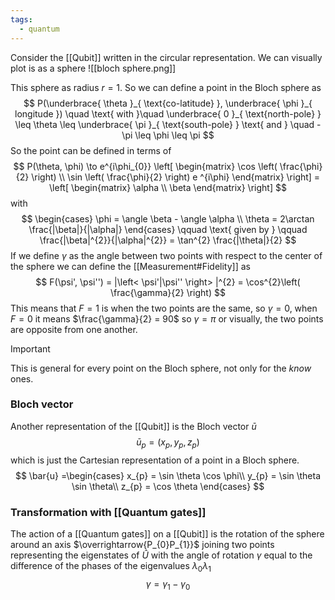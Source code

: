 ```yaml
---
tags:
  - quantum
---
```

Consider the [[Qubit]] written in the circular representation. We can visually plot is as a sphere
![[bloch sphere.png]]

This sphere as radius $r = 1$. So we can define a point in the Bloch sphere as
$$
P(\underbrace{ \theta }_{ \text{co-latitude} }, \underbrace{ \phi }_{ longitude }) \quad \text{ with }\quad  \underbrace{ 0 }_{ \text{north-pole} } \leq \theta \leq \underbrace{ \pi }_{ \text{south-pole} } \text{ and } \quad -\pi \leq \phi \leq \pi 
$$
So the point can be defined in terms of
$$
P(\theta, \phi) \to e^{i\phi_{0}}
\left[ \begin{matrix}
\cos \left( \frac{\phi}{2} \right) \\
\sin \left( \frac{\phi}{2} \right) e ^{i\phi}
\end{matrix} \right]  = \left[ \begin{matrix}
\alpha \\
\beta
\end{matrix} \right]
$$
with 
$$
\begin{cases}
\phi = \angle \beta - \angle \alpha \\
\theta = 2\arctan \frac{|\beta|}{|\alpha|} 
\end{cases}
\qquad \text{ given by } \qquad  \frac{|\beta|^{2}}{|\alpha|^{2}} = \tan^{2} \frac{|\theta|}{2} 
$$
If we define $\gamma$ as the angle between two points with respect to the center of the sphere we can define the [[Measurement#Fidelity]] as
$$
F(\psi', \psi'') = |\left< \psi'|\psi'' \right> |^{2} = \cos^{2}\left( \frac{\gamma}{2} \right)
$$
This means that $F= 1$ is when the two points are the same, so $\gamma = 0$, when $F= 0$ it means $\frac{\gamma}{2} = 90$  so $\gamma = \pi$ or visually, the two points are opposite from one another. 

>[!important]
This is general for every point on the Bloch sphere, not only for the *know* ones.
### Bloch vector

Another representation of the [[Qubit]] is the Bloch vector $\bar{u}$
$$
\bar{u}_{p} = (x_{p}, y_{p}, z_{p})
$$
which is just the Cartesian representation of a point in a Bloch sphere.
$$
\bar{u} =\begin{cases}
x_{p} = \sin \theta \cos \phi\\
y_{p} = \sin \theta \sin \theta\\
z_{p} = \cos \theta
\end{cases}
$$
### Transformation with [[Quantum gates]]

The action of a [[Quantum gates]] on a [[Qubit]] is the rotation of the sphere around an axis $\overrightarrow{P_{0}P_{1}}$ joining two points representing the eigenstates of $\hat{U}$ with the angle of rotation $\gamma$ equal to the difference of the phases of the eigenvalues $\lambda_{0}\lambda_{1}$
$$
\gamma = \gamma_{1} - \gamma_{0}
$$
